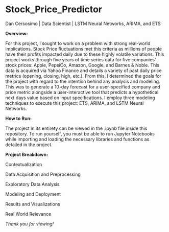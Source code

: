 # Stock_Price_Predictor
Dan Cersosimo | Data Scientist | LSTM Neural Networks, ARIMA, and ETS

**Overview:**

For this project, I sought to work on a problem with strong real-world implications. Stock Price fluctuations met this criteria as millions of people have their profits impacted daily due to these highly volatile variations. This project works through five years of time series data for five companies' stock prices: Apple, PepsiCo, Amazon, Google, and Barnes & Noble. This data is acquired via Yahoo Finance and details a variety of past daily price metrics (opening, closing, high, etc.). From this, I determined the goals for the project with regard to the intention behind any analysis and modeling. This was to generate a 10-day forecast for a user-specified company and price metric alongside a user-interactive tool that predicts a hypothetical next days value based on input specifications. I employ three modeling techniques to execute this project: ETS, ARIMA, and LSTM Neural Networks.

**How to Run:**

The project in its entirety can be viewed in the .ipynb file inside this repository. To run yourself, you must be able to run Jupyter Notebooks while importing and loading the necessary libraries and functions as detailed in the project.

**Project Breakdown:** 

Contextualization

Data Acquisition and Preprocessing

Exploratory Data Analysis

Modeling and Deployment 

Results and Visualizations 

Real World Relevance


*Thank you for viewing!*
